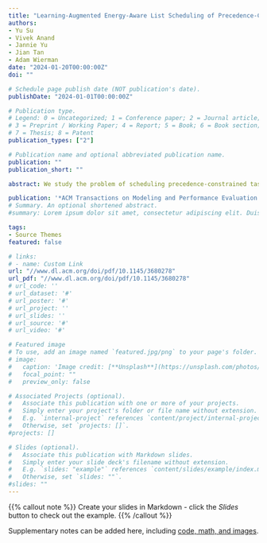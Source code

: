 ```yaml
---
title: "Learning-Augmented Energy-Aware List Scheduling of Precedence-Constrained Tasks"
authors:
- Yu Su
- Vivek Anand
- Jannie Yu
- Jian Tan
- Adam Wierman
date: "2024-01-20T00:00:00Z"
doi: ""

# Schedule page publish date (NOT publication's date).
publishDate: "2024-01-01T00:00:00Z"

# Publication type.
# Legend: 0 = Uncategorized; 1 = Conference paper; 2 = Journal article;
# 3 = Preprint / Working Paper; 4 = Report; 5 = Book; 6 = Book section;
# 7 = Thesis; 8 = Patent
publication_types: ["2"]

# Publication name and optional abbreviated publication name.
publication: ""
publication_short: ""

abstract: We study the problem of scheduling precedence-constrained tasks to balance between performance and energy consumption. We consider a system with multiple servers capable of speed scaling and seek to schedule precedence-constrained tasks to minimize a linear combination of performance and energy consumption. Inspired by the single-server setting, we propose the concept of pseudo-size for individual tasks, which is a measure of the externalities of a task in the precedence graph and is learned from historical workload data.We then propose a two-stage scheduling framework that uses a learned pseudo-size approximation and achieves a provable approximation bound on the linear combination of performance and energy consumption for both makespan and total weighted completion time, where the quality of the bound depends on the approximation quality of pseudo-sizes. We show experimentally that learning-based approaches consistently perform near optimally.

publication: '*ACM Transactions on Modeling and Performance Evaluation of Computing Systems*'
# Summary. An optional shortened abstract.
#summary: Lorem ipsum dolor sit amet, consectetur adipiscing elit. Duis posuere tellus ac convallis placerat. Proin tincidunt magna sed ex sollicitudin condimentum.

tags:
- Source Themes
featured: false

# links:
# - name: Custom Link
url: "//www.dl.acm.org/doi/pdf/10.1145/3680278"
url_pdf: "//www.dl.acm.org/doi/pdf/10.1145/3680278"
# url_code: ''
# url_dataset: '#'
# url_poster: '#'
# url_project: ''
# url_slides: ''
# url_source: '#'
# url_video: '#'

# Featured image
# To use, add an image named `featured.jpg/png` to your page's folder. 
# image:
#   caption: 'Image credit: [**Unsplash**](https://unsplash.com/photos/s9CC2SKySJM)'
#   focal_point: ""
#   preview_only: false

# Associated Projects (optional).
#   Associate this publication with one or more of your projects.
#   Simply enter your project's folder or file name without extension.
#   E.g. `internal-project` references `content/project/internal-project/index.md`.
#   Otherwise, set `projects: []`.
#projects: []

# Slides (optional).
#   Associate this publication with Markdown slides.
#   Simply enter your slide deck's filename without extension.
#   E.g. `slides: "example"` references `content/slides/example/index.md`.
#   Otherwise, set `slides: ""`.
#slides: ""
---
```


{{% callout note %}}
Create your slides in Markdown - click the *Slides* button to check out the example.
{{% /callout %}}

Supplementary notes can be added here, including [code, math, and images](https://wowchemy.com/docs/writing-markdown-latex/).
